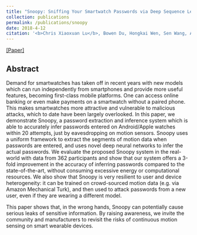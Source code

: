 ```yaml
---
title: "Snoopy: Sniffing Your Smartwatch Passwords via Deep Sequence Learning"
collection: publications
permalink: /publications/snoopy
date: 2018-4-12
citation: '<b>Chris Xiaoxuan Lu</b>, Bowen Du, Hongkai Wen, Sen Wang, Andrew Markham, Ivan Martinovic, Yiran Shen and Niki Trigoni <i>In UbiComp 2018.</i>'
---
```

[[Paper]](https://christopherlu.github.io/files/papers/[UbiComp2018]Snoopy.pdf)


## Abstract
Demand for smartwatches has taken off in recent years with new models which can run independently from smartphones and provide more useful features, becoming first-class mobile platforms. One can access online banking or even make payments on a smartwatch without a paired phone. This makes smartwatches more attractive and vulnerable to malicious attacks, which to date have been largely overlooked. In this paper, we demonstrate Snoopy, a password extraction and inference system which is able to accurately infer passwords entered on Android/Apple watches within 20 attempts, just by eavesdropping on motion sensors. Snoopy uses a uniform framework to extract the segments of motion data when passwords are entered, and uses novel deep neural networks to infer the actual passwords. We evaluate the proposed Snoopy system in the real-world with data from 362 participants and show that our system offers a 3-fold improvement in the accuracy of inferring passwords compared to the state-of-the-art, without consuming excessive energy or computational resources. We also show that Snoopy is very resilient to user and device heterogeneity: it can be trained on crowd-sourced motion data (e.g. via Amazon Mechanical Turk), and then used to attack passwords from a new user, even if they are wearing a different model. 

This paper shows that, in the wrong hands, Snoopy can potentially cause serious leaks of sensitive information. By raising awareness, we invite the community and manufacturers to revisit the risks of continuous motion sensing on smart wearable devices. 